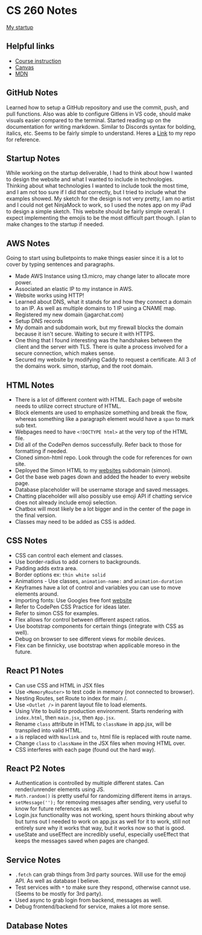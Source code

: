 # CS 260 Notes

[My startup](https://simon.cs260.click)

## Helpful links

- [Course instruction](https://github.com/webprogramming260)
- [Canvas](https://byu.instructure.com)
- [MDN](https://developer.mozilla.org)

## GitHub Notes

Learned how to setup a GitHub repository and use the commit, push, and pull functions. Also was able to configure Gitlens in VS code, should make visuals easier compared to the terminal. Started reading up on the documentation for writing markdown. Similar to Discords syntax for bolding, italics, etc. Seems to be fairly simple to understand. Heres a [Link](https://github.com/JagarJaguar/startup) to my repo for reference.

## Startup Notes

While working on the startup deliverable, I had to think about how I wanted to design the website and what I wanted to include in technologies. Thinking about what technologies I wanted to include took the most time, and I am not too sure if I did that correctly, but I tried to include what the examples showed. My sketch for the design is not very pretty, I am no artist and I could not get NinjaMock to work, so I used the notes app on my iPad to design a simple sketch. This website should be fairly simple overall. I expect implementing the emojis to be the most difficult part though. I plan to make changes to the startup if needed.

## AWS Notes

Going to start using bulletpoints to make things easier since it is a lot to cover by typing sentences and paragraphs.
- Made AWS Instance using t3.micro, may change later to allocate more power.
- Associated an elastic IP to my instance in AWS.
- Website works using HTTP!
- Learned about DNS, what it stands for and how they connect a domain to an IP. As well as multiple domains to 1 IP using a CNAME map.
- Registered my new domain (jagarchat.com)
- Setup DNS records
- My domain and subdomain work, but my firewall blocks the domain because it isn't secure. Waiting to secure it with HTTPS.
- One thing that I found interesting was the handshakes between the client and the server with TLS. There is quite a process involved for a secure connection, which makes sense.
- Secured my website by modifying Caddy to request a certificate. All 3 of the domains work. simon, startup, and the root domain.

## HTML Notes

- There is a lot of different content with HTML. Each page of website needs to utilize correct structure of HTML.
- Block elements are used to emphasize something and break the flow, whereas something like a paragraph element would have a `span` to mark sub text.
- Webpages need to have `<!DOCTYPE html>` at the very top of the HTML file.
- Did all of the CodePen demos successfully. Refer back to those for formatting if needed. 
- Cloned simon-html repo. Look through the code for references for own site.
- Deployed the Simon HTML to my [websites](https://simon.jagarchat.com/) subdomain (simon).
- Got the base web pages down and added the header to every website page.
- Database placeholder will be username storage and saved messages.
- Chatting placeholder will also possibly use emoji API if chatting service does not already include emoji selection.
- Chatbox will most likely be a lot bigger and in the center of the page in the final version.
- Classes may need to be added as CSS is added.

## CSS Notes

- CSS can control each element and classes.
- Use border-radius to add corners to backgrounds.
- Padding adds extra area.
- Border options ex: `thin white solid`
- Animations - Use classes, `animation-name:` and `animation-duration`
- Keyframes have a lot of control and variables you can use to move elements around.
- Importing fonts: Use Googles free font [website](https://fonts.google.com/)
- Refer to CodePen CSS Practice for ideas later.
- Refer to simon CSS for examples.
- Flex allows for control between different aspect ratios.
- Use bootstrap components for certain things (integrate with CSS as well).
- Debug on browser to see different views for mobile devices.
- Flex can be finnicky, use bootstrap when applicable moreso in the future.

## React P1 Notes
- Can use CSS and HTML in JSX files
- Use `<MemoryRouter>` to test code in memory (not connected to browser).
- Nesting Routes, set Route to index for main /.
- Use `<Outlet />` in parent layout file to load elements.
- Using Vite to build to production environment. Starts rendering with `index.html`, then `main.jsx`, then `App.jsx`.
- Rename `class` attribute in HTML to `className` in app.jsx, will be transpiled into valid HTML.
- `a` is replaced with `Navlink` and `to`, html file is replaced with route name.
- Change `class` to `className` in the JSX files when moving HTML over.
- CSS interferes with each page (found out the hard way).

## React P2 Notes
- Authentication is controlled by multiple different states. Can render/unrender elements using JS.
- `Math.random()` is pretty useful for randomizing different items in arrays.
- `setMessage('');` for removing messages after sending, very useful to know for future references as well.
- Login.jsx functionality was not working, spent hours thinking about why but turns out I needed to work on app.jsx as well for it to work, still not entirely sure why it works that way, but it works now so that is good.
- useState and useEffect are incredibly useful, especially useEffect that keeps the messages saved when pages are changed.

## Service Notes
- `.fetch` can grab things from 3rd party sources. Will use for the emoji API. As well as database I believe. 
- Test services with `*` to make sure they respond, otherwise cannot use. (Seems to be mostly for 3rd party).
- Used async to grab login from backend, messages as well.
- Debug frontend/backend for service, makes a lot more sense. 

## Database Notes